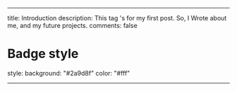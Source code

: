 ---

title: Introduction 
description: This tag 's for my first post. So, I Wrote about me, and my future projects.
comments: false

# Badge style

style:
    background: "#2a9d8f"
    color: "#fff"

---